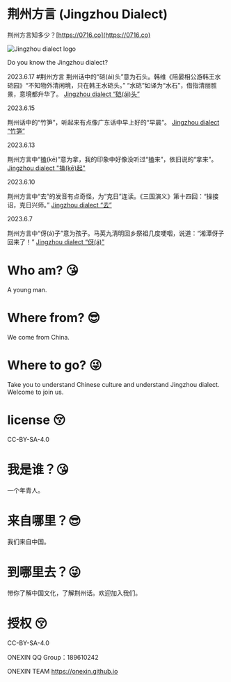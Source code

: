 # 荆州方言 (Jingzhou Dialect) 
荆州方言知多少？[https://0716.co](https://0716.co)

![Jingzhou dialect logo](https://jingzhou-dialect.github.io/Jingzhou-dialect-logo.png)

Do you know the Jingzhou dialect?

2023.6.17
#荆州方言 荆州话中的“硙(ái)头”意为石头。韩维《陪晏相公游韩王水硙园》“不知物外清闲境，只在韩王水硙头。” “水硙”如译为“水石”，借指清丽胜景，意境都升华了。
[Jingzhou dialect “硙(ái)头”](https://jingzhou-dialect.github.io/Jingzhou-dialect-11.png)

2023.6.15 

荆州话中的“竹笋”，听起来有点像广东话中早上好的“早晨”。
[Jingzhou dialect “竹笋”](https://jingzhou-dialect.github.io/Jingzhou-dialect-8.png)

2023.6.13

荆州方言中“搕(kē)”意为拿，我的印象中好像没听过“搕来”，依旧说的“拿来”。
[Jingzhou dialect "搕(kē)起"](https://jingzhou-dialect.github.io/Jingzhou-dialect-6.png)

2023.6.10

荆州方言中“去”的发音有点奇怪，为“克日”连读。《三国演义》第十四回：“操接诏，克日兴师。”
[Jingzhou dialect “去”](https://jingzhou-dialect.github.io/Jingzhou-dialect-3.png)

2023.6.7

荆州方言中“伢(á)子”意为孩子。马英九清明回乡祭祖几度哽咽，说道：“湘潭伢子回来了！”
[Jingzhou dialect “伢(á)”](https://jingzhou-dialect.github.io/Jingzhou-dialect-1.png)

# Who am? 😘
A young man.

# Where from? 😎‍
We come from China.

# Where to go? 😜
Take you to understand Chinese culture and understand Jingzhou dialect. Welcome to join us.

# license 😚‍
CC-BY-SA-4.0


# 我是谁？😘
一个年青人。

# 来自哪里？😎‍
我们来自中国。

# 到哪里去？😜
带你了解中国文化，了解荆州话。欢迎加入我们。

# 授权 😚‍
CC-BY-SA-4.0


ONEXIN QQ Group：189610242

ONEXIN TEAM https://onexin.github.io
